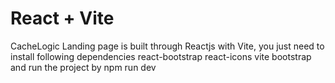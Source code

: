 # React + Vite
CacheLogic Landing page is built through Reactjs with Vite, you just need to install following dependencies react-bootstrap react-icons vite bootstrap and
run the project by npm run dev

